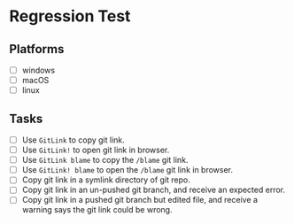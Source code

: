 # Regression Test

## Platforms

- [ ] windows
- [ ] macOS
- [ ] linux

## Tasks

- [ ] Use `GitLink` to copy git link.
- [ ] Use `GitLink!` to open git link in browser.
- [ ] Use `GitLink blame` to copy the `/blame` git link.
- [ ] Use `GitLink! blame` to open the `/blame` git link in browser.
- [ ] Copy git link in a symlink directory of git repo.
- [ ] Copy git link in an un-pushed git branch, and receive an expected error.
- [ ] Copy git link in a pushed git branch but edited file, and receive a warning says the git link could be wrong.
